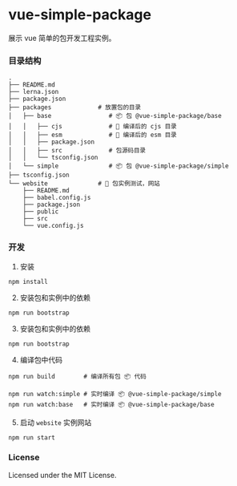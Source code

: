 vue-simple-package
===

展示 vue 简单的包开发工程实例。

### 目录结构

```shell
.
├── README.md
├── lerna.json
├── package.json
├── packages             # 放置包的目录
│   ├── base                # 📦 包 @vue-simple-package/base
│   │   ├── cjs             # 🔄 编译后的 cjs 目录
│   │   ├── esm             # 🔄 编译后的 esm 目录
│   │   ├── package.json
│   │   ├── src             # 包源码目录
│   │   └── tsconfig.json
│   └── simple              # 📦 包 @vue-simple-package/simple
├── tsconfig.json
└── website              # 🐝 包实例测试，网站
    ├── README.md
    ├── babel.config.js
    ├── package.json
    ├── public
    ├── src
    └── vue.config.js
```

### 开发

1. 安装

```shell
npm install
```

2. 安装包和实例中的依赖

```shell
npm run bootstrap
```

3. 安装包和实例中的依赖

```shell
npm run bootstrap
```

4. 编译包中代码

```shell
npm run build        # 编译所有包 📦 代码

npm run watch:simple # 实时编译 📦 @vue-simple-package/simple
npm run watch:base   # 实时编译 📦 @vue-simple-package/base
```

5. 启动 `website` 实例网站

```shell
npm run start
```

### License

Licensed under the MIT License.